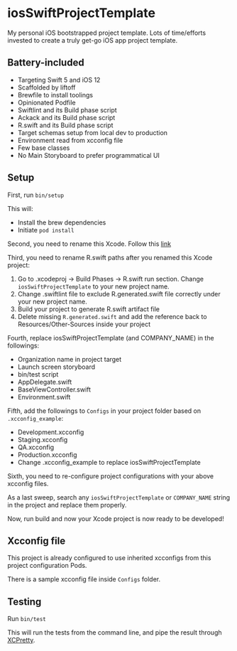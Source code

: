 # iosSwiftProjectTemplate #

My personal iOS bootstrapped project template. Lots of time/efforts invested to create a truly get-go iOS app project template.

## Battery-included
- Targeting Swift 5 and iOS 12
- Scaffolded by liftoff
- Brewfile to install toolings
- Opinionated Podfile
- Swiftlint and its Build phase script
- Ackack and its Build phase script
- R.swift and its Build phase script
- Target schemas setup from local dev to production
- Environment read from xcconfig file
- Few base classes
- No Main Storyboard to prefer programmatical UI

## Setup ##

First, run `bin/setup`

This will:

 - Install the brew dependencies
 - Initiate `pod install`

Second, you need to rename this Xcode. Follow this [link](https://programmingwithswift.com/how-to-rename-an-xcode-project/)

Third, you need to rename R.swift paths after you renamed this Xcode project:

1. Go to .xcodeproj -> Build Phases -> R.swift run section. Change `iosSwiftProjectTemplate` to your new project name.
2. Change .swiftlint file to exclude R.generated.swift file correctly under your new project name.
3. Build your project to generate R.swift artifact file
4. Delete missing `R.generated.swift` and add the reference back to Resources/Other-Sources inside your project

Fourth, replace iosSwiftProjectTemplate (and COMPANY_NAME) in the followings:
- Organization name in project target
- Launch screen storyboard
- bin/test script
- AppDelegate.swift
- BaseViewController.swift
- Environment.swift

Fifth, add the followings to `Configs` in your project folder based on `.xcconfig_example`:
- Development.xcconfig
- Staging.xcconfig
- QA.xcconfig
- Production.xcconfig
- Change .xcconfig_example to replace iosSwiftProjectTemplate

Sixth, you need to re-configure project configurations with your above xcconfig files.

As a last sweep, search any `iosSwiftProjectTemplate` or `COMPANY_NAME` string in the project and replace them properly.

Now, run build and now your Xcode project is now ready to be developed!

## Xcconfig file ##
This project is already configured to use inherited xcconfigs from this project configuration Pods.

There is a sample xcconfig file inside `Configs` folder.

## Testing ##

Run `bin/test`

This will run the tests from the command line, and pipe the result through
[XCPretty][].

[XCPretty]: https://github.com/supermarin/xcpretty
